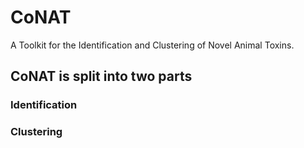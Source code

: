 # CoNAT
A Toolkit for the Identification and Clustering of Novel Animal Toxins.

## CoNAT is split into two parts
### Identification

### Clustering
